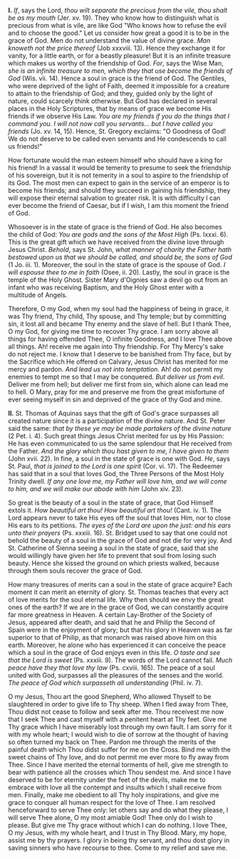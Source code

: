 
**I\.** *If*, says the Lord, *thou wilt separate the precious from the vile, thou shalt be as my mouth* (Jer. xv. 19). They who know how to distinguish what is precious from what is vile, are like God \"Who knows how to refuse the evil and to choose the good.\" Let us consider how great a good it is to be in the grace of God. Men do not understand the value of divine grace. *Man knoweth not the price thereof* (Job xxxviii. 13). Hence they exchange it for vanity, for a little earth, or for a beastly pleasure! But it is an infinite treasure which makes us worthy of the friendship of God. *For*, says the Wise Man, *she is an infinite treasure to men, which they that use become the friends of God* (Wis. vii. 14). Hence a soul in grace is the friend of God. The Gentiles, who were deprived of the light of Faith, deemed it impossible for a creature to attain to the friendship of God; and they, guided only by the light of nature, could scarcely think otherwise. But God has declared in several places in the Holy Scriptures, that by means of grace we become His friends if we observe His Law. *You are my friends if you do the things that I command you. I will not now call you servants... but I have called you friends* (Jo. xv. 14, 15). Hence, St. Gregory exclaims: \"O Goodness of God! We do not deserve to be called even servants and He condescends to call us friends!\"

How fortunate would the man esteem himself who should have a king for his friend! In a vassal it would be temerity to presume to seek the friendship of his sovereign, but it is not temerity in a soul to aspire to the friendship of its God. The most men can expect to gain in the service of an emperor is to become his friends; and should they succeed in gaining his friendship, they will expose their eternal salvation to greater risk. It is with difficulty I can ever become the friend of Caesar, but if I wish, I am this moment the friend of God.

Whosoever is in the state of grace is the friend of God. He also becomes the child of God: *You are gods and the sons of the Most High* (Ps. lxxxi. 6). This is the great gift which we have received from the divine love through Jesus Christ. *Behold*, says St. John, *what manner of charity the Father hath bestowed upon us that we should be called, and should be, the sons of God* (1 Jo. iii. 1). Moreover, the soul in the state of grace is the spouse of God. *I will espouse thee to me in faith* (Osee, ii. 20). Lastly, the soul in grace is the temple of the Holy Ghost. Sister Mary d\'Oignies saw a devil go out from an infant who was receiving Baptism, and the Holy Ghost enter with a multitude of Angels.

Therefore, O my God, when my soul had the happiness of being in grace, it was Thy friend, Thy child, Thy spouse, and Thy temple; but by committing sin, it lost all and became Thy enemy and the slave of hell. But I thank Thee, O my God, for giving me time to recover Thy grace. I am sorry above all things for having offended Thee, O infinite Goodness, and I love Thee above all things. Ah! receive me again into Thy friendship. For Thy Mercy\'s sake do not reject me. I know that I deserve to be banished from Thy face, but by the Sacrifice which He offered on Calvary, Jesus Christ has merited for me mercy and pardon. *And lead us not into temptation*. Ah! do not permit my enemies to tempt me so that I may be conquered. *But deliver us from evil*. Deliver me from hell; but deliver me first from sin, which alone can lead me to hell. O Mary, pray for me and preserve me from the great misfortune of ever seeing myself in sin and deprived of the grace of thy God and mine.

**II\.** St. Thomas of Aquinas says that the gift of God\'s grace surpasses all created nature since it is a participation of the divine nature. And St. Peter said the same: *that by these ye may be made partakers of the divine nature* (2 Pet. i. 4). Such great things Jesus Christ merited for us by His Passion: He has even communicated to us the same splendour that He received from the Father. *And the glory which thou hast given to me, I have given to them* (John xvii. 22). In fine, a soul in the state of grace is one with God. *He*, says St. Paul, *that is joined to the Lord is one spirit* (Cor. vi. 17). The Redeemer has said that in a soul that loves God, the Three Persons of the Most Holy Trinity dwell. *If any one love me, my Father will love him, and we will come to him, and we will make our abode with him* (John xiv. 23).

So great is the beauty of a soul in the state of grace, that God Himself extols it. *How beautiful art thou! How beautiful art thou!* (Cant. iv. 1). The Lord appears never to take His eyes off the soul that loves Him, nor to close His ears to its petitions. *The eyes of the Lord are upon the just: and his ears unto their prayers* (Ps. xxxiii. 16). St. Bridget used to say that one could not behold the beauty of a soul in the grace of God and not die for very joy. And St. Catherine of Sienna seeing a soul in the state of grace, said that she would willingly have given her life to prevent that soul from losing such beauty. Hence she kissed the ground on which priests walked, because through them souls recover the grace of God.

How many treasures of merits can a soul in the state of grace acquire? Each moment it can merit an eternity of glory. St. Thomas teaches that every act of love merits for the soul eternal life. Why then should we envy the great ones of the earth? If we are in the grace of God, we can constantly acquire far more greatness in Heaven. A certain Lay-Brother of the Society of Jesus, appeared after death, and said that he and Philip the Second of Spain were in the enjoyment of glory; but that his glory in Heaven was as far superior to that of Philip, as that monarch was raised above him on this earth. Moreover, he alone who has experienced it can conceive the peace which a soul in the grace of God enjoys even in this life. *O taste and see that the Lord is sweet* (Ps. xxxiii. 9). The words of the Lord cannot fail. *Much peace have they that love thy law* (Ps. cxviii. 165). The peace of a soul united with God, surpasses all the pleasures of the senses and the world. *The peace of God which surpasseth all understanding* (Phil. iv. 7).

O my Jesus, Thou art the good Shepherd, Who allowed Thyself to be slaughtered in order to give life to Thy sheep. When I fled away from Thee, Thou didst not cease to follow and seek after me. Thou receivest me now that I seek Thee and cast myself with a penitent heart at Thy feet. Give me Thy grace which I have miserably lost through my own fault. I am sorry for it with my whole heart; I would wish to die of sorrow at the thought of having so often turned my back on Thee. Pardon me through the merits of the painful death which Thou didst suffer for me on the Cross. Bind me with the sweet chains of Thy love, and do not permit me ever more to fly away from Thee. Since I have merited the eternal torments of hell, give me strength to bear with patience all the crosses which Thou sendest me. And since I have deserved to be for eternity under the feet of the devils, make me to embrace with love all the contempt and insults which I shall receive from men. Finally, make me obedient to all Thy holy inspirations, and give me grace to conquer all human respect for the love of Thee. I am resolved henceforward to serve Thee only: let others say and do what they please, I will serve Thee alone, O my most amiable God! Thee only do I wish to please. But give me Thy grace without which I can do nothing. I love Thee, O my Jesus, with my whole heart, and I trust in Thy Blood. Mary, my hope, assist me by thy prayers. I glory in being thy servant, and thou dost glory in saving sinners who have recourse to thee. Come to my relief and save me.

